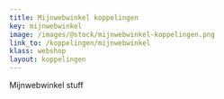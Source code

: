 ```yaml
---
title: Mijnwebwinkel koppelingen
key: mijnwebwinkel
image: /images/@stock/mijnwebwinkel-koppelingen.png
link_to: /koppelingen/mijnwebwinkel
klass: webshop
layout: koppelingen
---
```


Mijnwebwinkel stuff